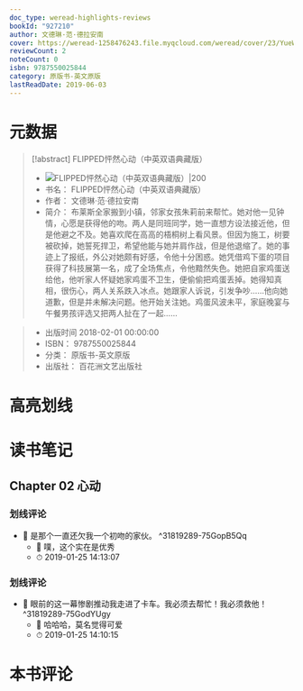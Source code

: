 ```yaml
---
doc_type: weread-highlights-reviews
bookId: "927210"
author: 文德琳·范·德拉安南
cover: https://weread-1258476243.file.myqcloud.com/weread/cover/23/YueWen_927210/t7_YueWen_927210.jpg
reviewCount: 2
noteCount: 0
isbn: 9787550025844
category: 原版书-英文原版
lastReadDate: 2019-06-03
---
```

# 元数据
> [!abstract] FLIPPED怦然心动（中英双语典藏版）
> - ![ FLIPPED怦然心动（中英双语典藏版）|200](https://weread-1258476243.file.myqcloud.com/weread/cover/23/YueWen_927210/t7_YueWen_927210.jpg)
> - 书名： FLIPPED怦然心动（中英双语典藏版）
> - 作者： 文德琳·范·德拉安南
> - 简介： 布莱斯全家搬到小镇，邻家女孩朱莉前来帮忙。她对他一见钟情，心愿是获得他的吻。两人是同班同学，她一直想方设法接近他，但是他避之不及。她喜欢爬在高高的梧桐树上看风景。但因为施工，树要被砍掉，她誓死捍卫，希望他能与她并肩作战，但是他退缩了。她的事迹上了报纸，外公对她颇有好感，令他十分困惑。她凭借鸡下蛋的项目获得了科技展第一名，成了全场焦点，令他黯然失色。她把自家鸡蛋送给他，他听家人怀疑她家鸡蛋不卫生，便偷偷把鸡蛋丢掉。她得知真相，很伤心，两人关系跌入冰点。她跟家人诉说，引发争吵……他向她道歉，但是并未解决问题。他开始关注她。鸡蛋风波未平，家庭晚宴与午餐男孩评选又把两人扯在了一起……

> - 出版时间 2018-02-01 00:00:00
> - ISBN： 9787550025844
> - 分类： 原版书-英文原版
> - 出版社： 百花洲文艺出版社

# 高亮划线

# 读书笔记

## Chapter 02 心动

### 划线评论
- 📌 是那个一直还欠我一个初吻的家伙。  ^31819289-75GopB5Qq
    - 💭 噗，这个实在是优秀
    - ⏱ 2019-01-25 14:13:07

### 划线评论
- 📌 眼前的这一幕惨剧推动我走进了卡车。我必须去帮忙！我必须救他！  ^31819289-75GodYUgy
    - 💭 哈哈哈，莫名觉得可爱
    - ⏱ 2019-01-25 14:10:15
   
# 本书评论
